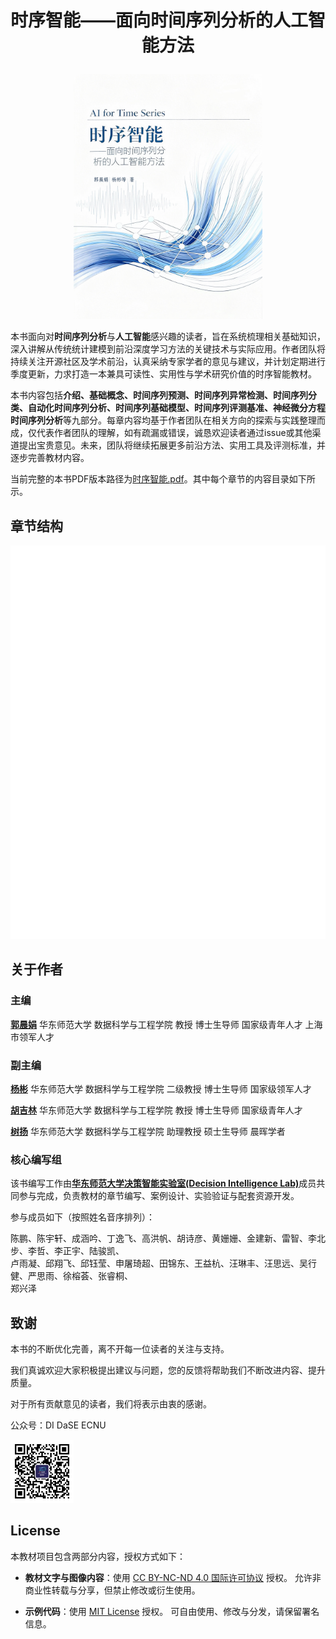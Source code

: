 
# **<p align="center">时序智能——面向时间序列分析的人工智能方法 </p>**

<div align=center>
<img src="./figure/cover.jpg" width="60%">
</div>

本书面向对**时间序列分析**与**人工智能**感兴趣的读者，旨在系统梳理相关基础知识，深入讲解从传统统计建模到前沿深度学习方法的关键技术与实际应用。作者团队将持续关注开源社区及学术前沿，认真采纳专家学者的意见与建议，并计划定期进行季度更新，力求打造一本兼具可读性、实用性与学术研究价值的时序智能教材。

本书内容包括**介绍、基础概念、时间序列预测、时间序列异常检测、时间序列分类、自动化时间序列分析、时间序列基础模型、时间序列评测基准、神经微分方程时间序列分析**等九部分。每章内容均基于作者团队在相关方向的探索与实践整理而成，仅代表作者团队的理解，如有疏漏或错误，诚恳欢迎读者通过issue或其他渠道提出宝贵意见。未来，团队将继续拓展更多前沿方法、实用工具及评测标准，并逐步完善教材内容。

当前完整的本书PDF版本路径为[时序智能.pdf](https://decisionintelligence.github.io/index)。其中每个章节的内容目录如下所示。

## **章节结构**

<img src="./figure/content.svg">

## **关于作者**

### **主编**

[**郭晨娟**](https://faculty.ecnu.edu.cn/_s37/gcj/main.psp) 华东师范大学 数据科学与工程学院 教授 博士生导师 国家级青年人才 上海市领军人才

### **副主编**

[**杨彬**](https://binyangdk.github.io/) 华东师范大学 数据科学与工程学院 二级教授 博士生导师 国家级领军人才             

[**胡吉林**](https://hujilin1229.github.io/) 华东师范大学 数据科学与工程学院 教授 博士生导师 国家级青年人才

[**树扬**](https://shuyang96.github.io/) 华东师范大学 数据科学与工程学院 助理教授 硕士生导师 晨晖学者



### **核心编写组**

该书编写工作由[<b>华东师范大学决策智能实验室(Decision Intelligence Lab)</b>](https://decisionintelligence.github.io/index)成员共同参与完成，负责教材的章节编写、案例设计、实验验证与配套资源开发。

参与成员如下（按照姓名音序排列）：

陈鹏、陈宇轩、成涵吟、丁逸飞、高洪帆、胡诗彦、黄姗姗、金建新、雷智、李北步、李哲、李正宇、陆骏凯、<br>卢雨凝、邱翔飞、邱钰莹、申屠琦超、田锦东、王益杭、汪琳丰、汪思远、吴行健、严思雨、徐榕荟、张睿桐、<br>郑兴泽



## **致谢**

本书的不断优化完善，离不开每一位读者的关注与支持。

我们真诚欢迎大家积极提出建议与问题，您的反馈将帮助我们不断改进内容、提升质量。

对于所有贡献意见的读者，我们将表示由衷的感谢。

公众号：DI DaSE ECNU

<img src="./figure/Wechat-DI DaSE.jpg" width="20%">

## License

本教材项目包含两部分内容，授权方式如下：

- **教材文字与图像内容**：使用 [CC BY-NC-ND 4.0 国际许可协议](https://creativecommons.org/licenses/by-nc-nd/4.0/) 授权。  允许非商业性转载与分享，但禁止修改或衍生使用。  

- **示例代码**：使用 [MIT License](https://opensource.org/licenses/MIT) 授权。  可自由使用、修改与分发，请保留署名信息。

